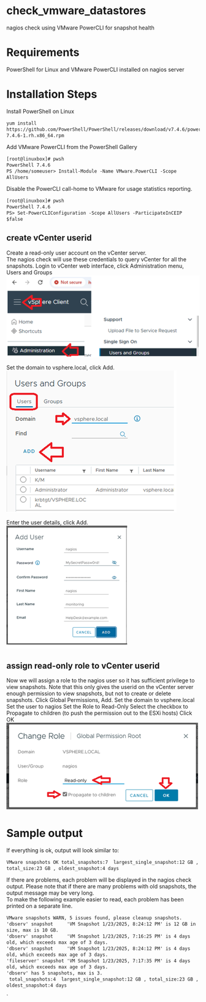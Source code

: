 # check_vmware_datastores
nagios check using VMware PowerCLI for snapshot health

# Requirements
PowerShell for Linux and VMware PowerCLI installed on nagios server

# Installation Steps

Install PowerShell on Linux
```
yum install https://github.com/PowerShell/PowerShell/releases/download/v7.4.6/powershell-7.4.6-1.rh.x86_64.rpm
```

Add VMware PowerCLI from the PowerShell Gallery
```
[root@linuxbox]# pwsh
PowerShell 7.4.6
PS /home/someuser> Install-Module -Name VMware.PowerCLI -Scope AllUsers
```

Disable the PowerCLI call-home to VMware for usage statistics reporting.
```
[root@linuxbox]# pwsh
PowerShell 7.4.6
PS> Set-PowerCLIConfiguration -Scope AllUsers -ParticipateInCEIP $false
```

## create vCenter userid

Create a read-only user account on the vCenter server.  
The nagios check will use these credentials to query vCenter for all the snapshots.
Login to vCenter web interface, click Administration menu, Users and Groups
<img src=images/adminmenu.png>

Set the domain to vsphere.local, click Add.
<img src=images/usersandgroups.png>

Enter the user details, click Add.
<img src=images/userdetails.png>

## assign read-only role to vCenter userid
Now we will assign a role to the nagios user so it has sufficient privilege to view snapshots.
Note that this only gives the userid on the vCenter server enough permission to view snapshots, but not to create or delete snapshots.
Click Global Permissions, Add.
Set the domain to vsphere.local
Set the user to nagios
Set the Role to Read-Only
Select the checkbox to Propagate to children  (to push the permission out to the ESXi hosts)
Click OK
<img src=images/changerole.png>

# Sample output

If everything is ok, output will look similar to:
```
VMware snapshots OK total_snapshots:7  largest_single_snapshot:12 GB , total_size:23 GB , oldest_snapshot:4 days
```

If there are problems, each problem will be displayed in the nagios check output.
Please note that if there are many problems with old snapshots, the output message may be very long.  
To make the following example easier to read, each problem has been printed on a separate line.
```
VMware snapshots WARN, 5 issues found, please cleanup snapshots.   
'dbserv' snapshot     'VM Snapshot 1/23/2025, 8:24:12 PM' is 12 GB in size, max is 10 GB. 
'dbserv' snapshot     'VM Snapshot 1/23/2025, 7:16:25 PM' is 4 days old, which exceeds max age of 3 days. 
'dbserv' snapshot     'VM Snapshot 1/23/2025, 8:24:12 PM' is 4 days old, which exceeds max age of 3 days. 
'fileserver' snapshot 'VM Snapshot 1/23/2025, 7:17:35 PM' is 4 days old, which exceeds max age of 3 days. 
'dbserv' has 5 snapshots, max is 3.
 total_snapshots:4  largest_single_snapshot:12 GB , total_size:23 GB , oldest_snapshot:4 days
```

`

